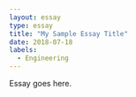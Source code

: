 ```yaml
---
layout: essay
type: essay
title: "My Sample Essay Title"
date: 2018-07-18
labels:
  - Engineering
---
```

Essay goes here.